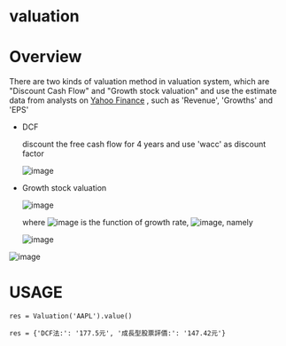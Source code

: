 # valuation


# Overview

There are two kinds of valuation method in valuation system, which are "Discount Cash Flow" and "Growth stock valuation" and use the estimate data from analysts on [Yahoo Finance](https://finance.yahoo.com/quote/AAPL/analysis?p=T) , such as 'Revenue', 'Growths' and 'EPS'

- DCF

    discount the free cash flow for 4 years and use 'wacc' as discount factor

    ![image](https://latex.codecogs.com/png.latex?value%20=%20\frac{FCF_1}{(1+wacc)}%20+%20....+\frac{FCF_n}{(1+wacc)^n}+\frac{FCF_n(1+g)}{wacc-g})
    
- Growth stock valuation

    ![image](https://latex.codecogs.com/png.latex?value%20=%20PE_{estimate}%20*%20EPS_{estimate})

    where ![image](https://latex.codecogs.com/png.latex?PE_{estimate}) is  the function of growth rate,  ![image](https://latex.codecogs.com/png.latex?PE_{estimate}=f(g)), namely 
    
    ![image](https://user-images.githubusercontent.com/51486531/111328633-5f378080-86a9-11eb-9758-5d580b48ef7b.png)

    
    
![image](https://user-images.githubusercontent.com/51486531/111170186-a147c000-85de-11eb-842b-1bb81a704e24.jpg)

# USAGE
`res = Valuation('AAPL').value()`

`res = {'DCF法:': '177.5元', '成長型股票評價:': '147.42元'}`
